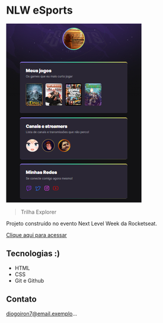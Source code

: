 # NLW eSports

![preview](./assets/preview.png)

> Trilha Explorer

Projeto construído no evento Next Level Week da Rocketseat.

[Clique aqui para acessar](https://diogoiron7.github.io/nlw-esports-explorer/)

## Tecnologias :)
- HTML
- CSS
- Git e Github


## Contato

diogoiron7@email.exemplo...
